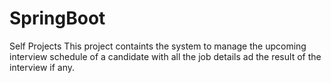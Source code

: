 # SpringBoot
Self Projects
This project containts the system to manage the upcoming interview schedule of a candidate with all the job details ad the result of the interview if any.

